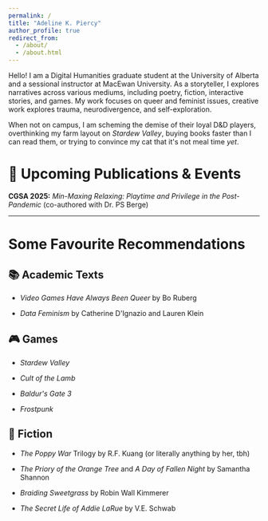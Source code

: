 ```yaml
---
permalink: /
title: "Adeline K. Piercy"
author_profile: true
redirect_from: 
  - /about/
  - /about.html
---
```



Hello! I am a Digital Humanities graduate student at the University of Alberta and a sessional instructor at MacEwan University. As a storyteller, I explores narratives across various mediums, including poetry, fiction, interactive stories, and games. My work focuses on queer and feminist issues, creative work explores trauma, neurodivergence, and self-exploration.

When not on campus, I am scheming the demise of their loyal D&D players, overthinking my farm layout on *Stardew Valley*, buying books faster than I can read them, or trying to convince my cat that it's not meal time *yet*. 


📅 Upcoming Publications & Events
=========
**CGSA 2025:** *Min-Maxing Relaxing: Playtime and Privilege in the Post-Pandemic* (co-authored with Dr. PS Berge)

-------

Some Favourite Recommendations
=======

📚 Academic Texts
-----
* *Video Games Have Always Been Queer* by Bo Ruberg

* *Data Feminism* by Catherine D'Ignazio and Lauren Klein

🎮 Games
-----
* *Stardew Valley*

* *Cult of the Lamb*

* *Baldur's Gate 3*

* *Frostpunk*

📖 Fiction
-----
* *The Poppy War* Trilogy by R.F. Kuang (or literally anything by her, tbh)

* *The Priory of the Orange Tree* and *A Day of Fallen Night* by Samantha Shannon

* *Braiding Sweetgrass* by Robin Wall Kimmerer

* *The Secret Life of Addie LaRue* by V.E. Schwab
